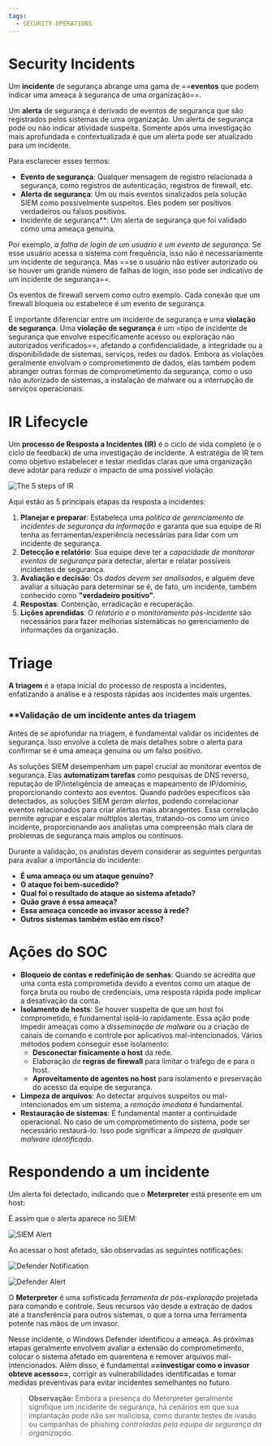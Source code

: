 ```yaml
---
tags:
  - SECURITY-OPERATIONS
---
```

# Security Incidents 

Um **incidente** de segurança abrange uma gama de ==**eventos** que podem indicar uma ameaça à segurança de uma organização==. 

Um **alerta** de segurança é derivado de eventos de segurança que são registrados pelos sistemas de uma organização. Um alerta de segurança pode ou não indicar atividade suspeita. Somente após uma investigação mais aprofundada e contextualizada é que um alerta pode ser atualizado para um incidente.

Para esclarecer esses termos:

- **Evento de segurança**: Qualquer mensagem de registro relacionada à segurança, como registros de autenticação, registros de firewall, etc.
- **Alerta de segurança**: Um ou mais eventos sinalizados pela solução SIEM como possivelmente suspeitos. Eles podem ser positivos verdadeiros ou falsos positivos.
- Incidente de segurança**: Um alerta de segurança que foi validado como uma ameaça genuína.

Por exemplo, *a falha de login de um usuário é um evento de segurança*. Se esse usuário acessa o sistema com frequência, isso não é necessariamente um incidente de segurança. Mas ==se o usuário não estiver autorizado ou se houver um grande número de falhas de login, isso pode ser indicativo de um incidente de segurança==.

Os eventos de firewall servem como outro exemplo. Cada conexão que um firewall bloqueia ou estabelece é um evento de segurança. 

É importante diferenciar entre um incidente de segurança e uma **violação de segurança**. Uma **violação de segurança** é um =tipo de incidente de segurança que envolve especificamente acesso ou exploração não autorizados verificados==, afetando a confidencialidade, a integridade ou a disponibilidade de sistemas, serviços, redes ou dados. Embora as violações geralmente envolvam o comprometimento de dados, elas também podem abranger outras formas de comprometimento da segurança, como o uso não autorizado de sistemas, a instalação de malware ou a interrupção de serviços operacionais.

# IR Lifecycle
Um **processo de Resposta a Incidentes (IR)** é o ciclo de vida completo (e o ciclo de feedback) de uma investigação de incidente. A estratégia de IR tem como objetivo estabelecer e testar medidas claras que uma organização deve adotar para reduzir o impacto de uma possível violação.

![The 5 steps of IR](https://cdn.rangeforce.com/modules/R67DCE5SpZc6tbFut/5%20stages%20of%20IR.png)

Aqui estão as 5 principais etapas da resposta a incidentes:

1. **Planejar e preparar**: Estabeleça uma *política de gerenciamento de incidentes de segurança da informação* e garanta que sua equipe de RI tenha as ferramentas/experiência necessárias para lidar com um incidente de segurança.
2. **Detecção e relatório**: Sua equipe deve ter a *capacidade de monitorar eventos de segurança* para detectar, alertar e relatar possíveis incidentes de segurança.
3. **Avaliação e decisão**: Os *dados devem ser analisados*, e alguém deve avaliar a situação para determinar se é, de fato, um incidente, também conhecido como **"verdadeiro positivo"**.
4. **Respostas**: Contenção, erradicação e recuperação.
5. **Lições aprendidas**: O *relatório e o monitoramento pós-incidente* são necessários para fazer melhorias sistemáticas no gerenciamento de informações da organização.

# Triage

**A triagem** é a etapa inicial do processo de resposta a incidentes, enfatizando a análise e a resposta rápidas aos incidentes mais urgentes.
### **Validação de um incidente antes da triagem

Antes de se aprofundar na triagem, é fundamental validar os incidentes de segurança. Isso envolve a coleta de mais detalhes sobre o alerta para confirmar se é uma ameaça genuína ou um falso positivo.

As soluções SIEM desempenham um papel crucial ao monitorar eventos de segurança. Elas **automatizam tarefas** como pesquisas de DNS reverso, reputação de IP/inteligência de ameaças e mapeamento de IP/domínio, proporcionando contexto aos eventos. Quando padrões específicos são detectados, as soluções SIEM *geram alertas*, podendo correlacionar eventos relacionados para criar alertas mais abrangentes. Essa correlação permite agrupar e escalar múltiplos alertas, tratando-os como um único incidente, proporcionando aos analistas uma compreensão mais clara de problemas de segurança mais amplos ou contínuos.

Durante a validação, os analistas devem considerar as seguintes perguntas para avaliar a importância do incidente:

- **É uma ameaça ou um ataque genuíno?**
- **O ataque foi bem-sucedido?**
- **Qual foi o resultado do ataque ao sistema afetado?**
- **Quão grave é essa ameaça?**
- **Essa ameaça concede ao invasor acesso à rede?**
- **Outros sistemas também estão em risco?**

# Ações do SOC 

- **Bloqueio de contas e redefinição de senhas**: Quando se acredita que uma conta está comprometida devido a eventos como um ataque de força bruta ou roubo de credenciais, uma resposta rápida pode implicar a desativação da conta. 
- **Isolamento de hosts**: Se houver suspeita de que um host foi comprometido, é fundamental isolá-lo rapidamente. Essa ação pode impedir ameaças como a *disseminação de malware* ou a criação de canais de comando e controle por aplicativos mal-intencionados. Vários métodos podem conseguir esse isolamento:
    - **Desconectar fisicamente o host** da rede.
    - Elaboração de **regras de firewall** para limitar o tráfego de e para o host.
    - **Aproveitamento de agentes no host** para isolamento e preservação do acesso da equipe de segurança.
- **Limpeza de arquivos**: Ao detectar arquivos suspeitos ou mal-intencionados em um sistema, a *remoção imediata* é fundamental. 
- **Restauração de sistemas**: É fundamental manter a continuidade operacional. No caso de um comprometimento do sistema, pode ser necessário restaurá-lo. Isso pode significar a *limpeza de qualquer malware identificado*.


# Respondendo a um incidente
Um alerta foi detectado, indicando que o **Meterpreter** está presente em um host:

É assim que o alerta aparece no SIEM:

![SIEM Alert](https://cdn.rangeforce.com/modules/56jGRhBAo8khkDijJ/F8e272awiZQtYnzqK.png)

Ao acessar o host afetado, são observadas as seguintes notificações:

![Defender Notification](https://cdn.rangeforce.com/modules/56jGRhBAo8khkDijJ/BFa9N8WbBw6F4fzsK.png)

![Defender Alert](https://cdn.rangeforce.com/modules/56jGRhBAo8khkDijJ/BptouWHY3rCdFSfoT.png)

O **Meterpreter** é uma sofisticada *ferramenta de pós-exploração* projetada para comando e controle. Seus recursos vão desde a extração de dados até a transferência para outros sistemas, o que a torna uma ferramenta potente nas mãos de um invasor.

Nesse incidente, o Windows Defender identificou a ameaça. As próximas etapas geralmente envolvem avaliar a extensão do comprometimento, colocar o sistema afetado em quarentena e remover arquivos mal-intencionados. Além disso, é fundamental **==investigar como o invasor obteve acesso==**, corrigir as vulnerabilidades identificadas e tomar medidas preventivas para evitar incidentes semelhantes no futuro.

>**Observação:** Embora a presença do Meterpreter geralmente signifique um incidente de segurança, há cenários em que sua implantação pode não ser maliciosa, como durante testes de ivasão ou campanhas de phishing *controladas pela equipe de segurança da organização*.



